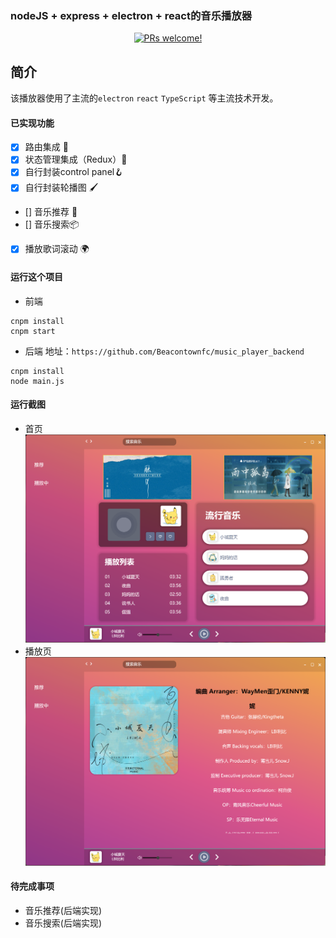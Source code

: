 ### nodeJS + express + electron + react的音乐播放器

<p align="center">
   <a href="https://reactnative.dev/docs/contributing">
    <img src="https://img.shields.io/badge/PRs-welcome-brightgreen.svg" alt="PRs welcome!" />
  </a>
</p>

## 简介

该播放器使用了主流的`electron` `react` `TypeScript` 等主流技术开发。

#### 已实现功能

- [x] 路由集成 🧭
- [x] 状态管理集成（Redux）🍍
- [x] 自行封装control panel🪝
- [x] 自行封装轮播图 🖌️
- []  音乐推荐 🌹
- []  音乐搜索📦
- [x] 播放歌词滚动 🌍

#### 运行这个项目
- 前端
```shell
cnpm install
cnpm start
```
- 后端
地址：`https://github.com/Beacontownfc/music_player_backend`
```shell
cnpm install
node main.js
```


#### 运行截图

- 首页
![first](./picture/first.png)
- 播放页
![sec](./picture/second.png)

#### 待完成事项
- 音乐推荐(后端实现)
- 音乐搜索(后端实现)


